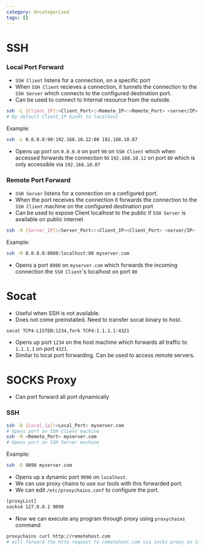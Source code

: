 ```yaml
---
category: Uncategorized
tags: []
---
```

# SSH
### Local Port Forward
- `SSH Client` listens for a connection, on a specific port
- When `SSH Client` recieves a connection, it tunnels the connection to the `SSH Server`  which connects to the configured destination port.
- Can be used to connect to Internal resource from the outside.
```bash
ssh -L [Client_IP]:<Client_Port>:<Remote_IP>:<Remote_Port> <server/IP>
# By default Client_IP binds to localhost
```
Example:
```bash
ssh -L 0.0.0.0:90:192.168.10.12:80 192.168.10.87
```
- Opens up port on `0.0.0.0` on port `90` on `SSH Client` which when accessed forwards the connection to `192.168.10.12` on port `80` which is only accessible via `192.168.10.87`
### Remote Port Forward
- `SSH Server` listens for a connection on a configured port.
- When the port receives the connection it forwards the connection to the `SSH Client` machine on the configured destination port
- Can be used to expose Client localhost to the public if `SSH Server` is available on public internet
```bash
ssh -R [Server_IP]:<Server_Port>:<Client_IP><Client_Port> <server/IP>
```
Example:
```bash
ssh -R 0.0.0.0:8080:localhost:80 myserver.com
```
- Opens a port `8080` on `myserver.com` which forwards the incoming connection the `SSH Client`'s localhost on port `80`
# Socat
- Useful when SSH is not available.
- Does not come preinstalled. Need to transfer socat binary to host. 
```bash
socat TCP4-LISTEN:1234,fork TCP4:1.1.1.1:4321
```
- Opens up port `1234` on the host machine which forwards all traffic to `1.1.1.1` on port `4321`.
- Similar to local port forwarding. Can be used to access remote servers.
# SOCKS Proxy
- Can port forward all port dynamically
### SSH
```bash
ssh -D [Local_ip]:<Local_Port> myserver.com
# Opens port on SSH Client machine
ssh -R <Remote_Port> myserver.com
# Opens port on SSH Server machine
```
Example:
```bash
ssh -D 9090 myserver.com
```
- Opens up a dynamic port `9090` on `localhost`. 
- We can use proxy chains to use our tools with this forwarded port.
- We can edit `/etc/proxychains.conf` to configure the port.
```bash
[proxyList]
socks4 127.0.0.1 9090
```
- Now we can execute any program through proxy using `proxychains` command
```bash
proxychains curl http://remotehost.com
# will forward the http request to remotehost.com via socks proxy on localhost port 9090 
```
